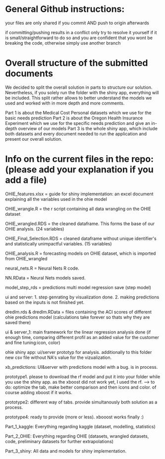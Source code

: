 # General Github instructions:
your files are only shared if you commit AND push to origin afterwards
  
if committing/pushing results in a conflict only try to resolve it yourself if it is small/straightforward to do so and you are confident that you wont be breaking the code,
otherwise simply use another branch


# Overall structure of the submitted documents
We decided to split the overall solution in parts to structure our solution. Nevertheless, if you solely run the folder with the shiny app, everything will be included. This split rather allows to better understand the models we used and worked with in more depth and more comments.

Part 1 is about the Medical Cost Personal datasets which we use for the basic needs prediction
Part 2 is about the Oregon Health Insurance Experiment which we use for the specific needs prediction and give an in-depth overview of our models
Part 3 is the whole shiny app, which include both datasets and every document needed to run the application and present our overall solution.


# Info on the current files in the repo: (please add your explanation if you add a file)

OHIE_features.xlsx = guide for shiny implementation: an excel document explaining all the variables used in the ohie model

OHIE_wrangle.R = the r script containing all data wrangling on the OHIE dataset

OHIE_wrangled.RDS = the cleaned dataframe. This forms the base of our OHIE analysis. (24 variables)

OHIE_Final_Selection.RDS = cleaned dataframe without unique identifier's and statistically unimpactful variables. (15 variables)

OHIE_analysis.R = forecasting models on OHIE dataset, which is imported from OHIE_wrangled

neural_nets.R = Neural Nets R code.

NN.RData = Neural Nets models saved.

model_step_rds = predictions multi model regression save (step model)

ui and server: 1. step genrating by visualization done. 2. making predictions based on the inputs is not finished yet.

dredlm.rds & dredlm.RData = files containing the ACI scores of different ohie predictions model (calculations take forever so thats why they are saved there)

ui & server_1: main framework for the linear regression analysis done (if enough time, comparing different profil as an added value for the customer and fine tuning:icon, color)

ohie shiny app: ui/server prototyp for analysis. additionally to this folder new csv file without NA's value for the vizualization. 

xb_predictions: UI&server with predictions model with a bug. is in process.

prototype1. please to download the rf model and put it into your folder while you use the shiny app. as the xboost did not work yet, I used the rf. 
--> to do: optimize the tab, make better comparison and then icons and color. of course adding xboost if it works. 

prototype2: different way of tabs. provide simultanously both solution as a process. 

prototype4: ready to provide (more or less). xbooost works finally :)

Part_1_kaggle: Everything regarding kaggle (dataset, modelling, statistics)

Part_2_OHIE: Everything regarding OHIE (datasets, wrangled datasets, code, preliminary datasets for further extrapolations)

Part_3_shiny: All data and models for shiny implementation.
